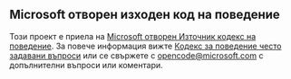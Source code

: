## <a name="microsoft-open-source-code-of-conduct"></a>Microsoft отворен изходен код на поведение
Този проект е приела на [Microsoft отворен Източник кодекс на поведение](https://opensource.microsoft.com/codeofconduct/). За повече информация вижте [Кодекс за поведение често задавани въпроси](https://opensource.microsoft.com/codeofconduct/faq/) или се свържете с [opencode@microsoft.com](mailto:opencode@microsoft.com) с допълнителни въпроси или коментари.